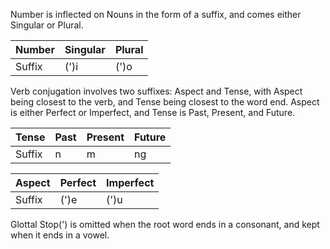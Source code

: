 Number is inflected on Nouns in the form of a suffix, and comes either Singular or Plural.

Number|Singular|Plural
------|--------|------
Suffix|(')i|(')o

Verb conjugation involves two suffixes: Aspect and Tense, with Aspect being closest to the verb, and Tense being closest to the word end. Aspect is either Perfect or Imperfect, and Tense is Past, Present, and Future.

Tense|Past|Present|Future
----|--------|--------|------|
Suffix|n|m|ng

Aspect|Perfect|Imperfect
-----|-------|----------
Suffix|(')e|(')u

Glottal Stop(') is omitted when the root word ends in a consonant, and kept when it ends in a vowel.
